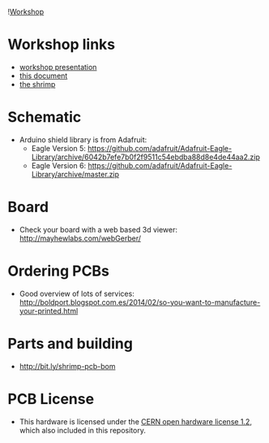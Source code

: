 \![Workshop](header.jpg)

# Workshop links

* [workshop presentation](http://bit.ly/shrimp-pcb)
* [this document](http://bit.ly/shrimp-links)
* [the shrimp](http://shrimping.it/blog/shrimp/)

# Schematic

* Arduino shield library is from Adafruit:
    * Eagle Version 5: https://github.com/adafruit/Adafruit-Eagle-Library/archive/6042b7efe7b0f2f9511c54ebdba88d8e4de44aa2.zip
    * Eagle Version 6: https://github.com/adafruit/Adafruit-Eagle-Library/archive/master.zip

# Board

* Check your board with a web based 3d viewer: http://mayhewlabs.com/webGerber/ 

# Ordering PCBs

* Good overview of lots of services: http://boldport.blogspot.com.es/2014/02/so-you-want-to-manufacture-your-printed.html

# Parts and building

* http://bit.ly/shrimp-pcb-bom

# PCB License
* This hardware is licensed under the [CERN open hardware license 1.2](http://www.ohwr.org/attachments/2388/cern_ohl_v_1_2.txt), which also included in this repository.
